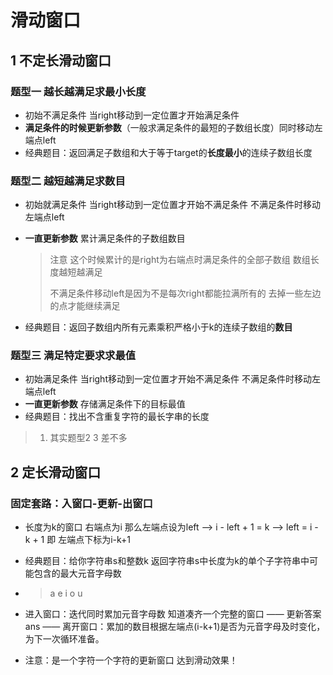 # 滑动窗口

## 1 不定长滑动窗口

### 题型一 越长越满足求最小长度

- 初始不满足条件 当right移动到一定位置才开始满足条件 
- **满足条件的时候更新参数**（一般求满足条件的最短的子数组长度）同时移动左端点left
- 经典题目：返回满足子数组和大于等于target的**长度最小**的连续子数组长度

### 题型二 越短越满足求数目

- 初始就满足条件 当right移动到一定位置才开始不满足条件 不满足条件时移动左端点left

- **一直更新参数** 累计满足条件的子数组数目 

  > 注意 这个时候累计的是right为右端点时满足条件的全部子数组 数组长度越短越满足
  >
  > 不满足条件移动left是因为不是每次right都能拉满所有的 去掉一些左边的点才能继续满足

- 经典题目：返回子数组内所有元素乘积严格小于k的连续子数组的**数目**

### 题型三 满足特定要求求最值

- 初始满足条件 当right移动到一定位置才开始不满足条件 不满足条件时移动左端点left
- **一直更新参数** 存储满足条件下的目标最值
- 经典题目：找出不含重复字符的最长字串的长度

> 1. 其实题型2 3 差不多

## 2 定长滑动窗口

### 固定套路：入窗口-更新-出窗口

- 长度为k的窗口 右端点为i 那么左端点设为left --> i - left + 1 = k --> left = i - k + 1 即 左端点下标为i-k+1

- 经典题目：给你字符串s和整数k 返回字符串s中长度为k的单个子字符串中可能包含的最大元音字母数

- > a e i o u

- 进入窗口：迭代同时累加元音字母数 知道凑齐一个完整的窗口 —— 更新答案ans —— 离开窗口：累加的数目根据左端点(i-k+1)是否为元音字母及时变化，为下一次循环准备。
- 注意：是一个字符一个字符的更新窗口 达到滑动效果！



